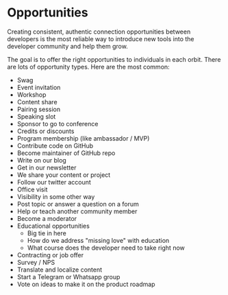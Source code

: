 # Opportunities

Creating consistent, authentic connection opportunities between developers is the most reliable way to introduce new tools into the developer community and help them grow.

The goal is to offer the right opportunities to individuals in each orbit. There are lots of opportunity types. Here are the most common:

- Swag
- Event invitation
- Workshop
- Content share
- Pairing session
- Speaking slot
- Sponsor to go to conference
- Credits or discounts
- Program membership (like ambassador / MVP)
- Contribute code on GitHub
- Become maintainer of GitHub repo
- Write on our blog
- Get in our newsletter
- We share your content or project
- Follow our twitter account
- Office visit
- Visibility in some other way
- Post topic or answer a question on a forum
- Help or teach another community member
- Become a moderator
- Educational opportunities
  - Big tie in here
  - How do we address "missing love" with education
  - What course does the developer need to take right now
- Contracting or job offer
- Survey / NPS
- Translate and localize content
- Start a Telegram or Whatsapp group
- Vote on ideas to make it on the product roadmap
